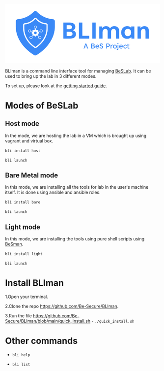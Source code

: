 ![BLIman](./BLIman-logo-horizontal.png)

BLIman is a command line interface tool for managing [BeSLab](https://github.com/Be-Secure/BeSLab). It can be used to bring up the lab in 3 different modes.

To set up, please look at the [getting started guide](./Getting_started.md).

# Modes of BeSLab

## Host mode

In the mode, we are hosting the lab in a VM which is brought up using vagrant and virtual box.

`bli install host`

`bli launch`

## Bare Metal mode

In this mode, we are installing all the tools for lab in the user's machine itself. It is done using ansible and ansible roles.

`bli install bare`

`bli launch`

## Light mode

In this mode, we are installing the tools using pure shell scripts using [BeSman](https://github.com/Be-Secure/BeSman).

`bli install light`

`bli launch`

# Install BLIman

1.Open your terminal.

2.Clone the repo https://github.com/Be-Secure/BLIman.

3.Run the file https://github.com/Be-Secure/BLIman/blob/main/quick_install.sh - `./quick_install.sh` 

# Other commands

- `bli help`

- `bli list`
